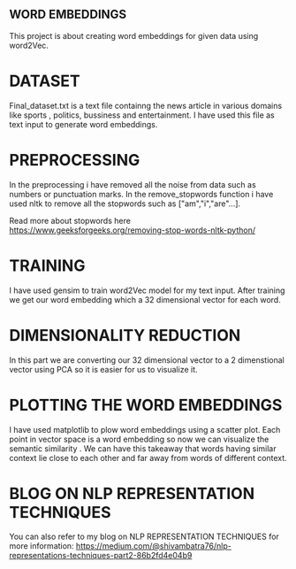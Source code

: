 ## WORD EMBEDDINGS
This project is about creating word embeddings for given data using word2Vec.
# DATASET
 Final_dataset.txt is a text file containng the news article in various domains like sports , politics, bussiness and entertainment.
 I have used this file as text input to generate word embeddings.
 
 # PREPROCESSING
 In the preprocessing i have removed all the noise from data such as numbers or punctuation marks.
 In the remove_stopwords function i have used nltk to remove all the stopwords such as ["am","i","are"...].
 
 Read more about stopwords here https://www.geeksforgeeks.org/removing-stop-words-nltk-python/
 
 # TRAINING
 I have used gensim to train word2Vec model for my text input.
 After training we get our word embedding which a 32 dimensional vector for each word.
 # DIMENSIONALITY REDUCTION
 In this part we are converting our 32 dimensional vector to a 2 dimenstional vector using PCA so it is easier for us to visualize it.
 # PLOTTING THE WORD EMBEDDINGS
 I have used matplotlib to plow word embeddings using a scatter plot. Each point in vector space is a word embedding so now we can visualize the semantic similarity . We can have this takeaway that words having similar context lie close to each other and far away from words of different context. 
# BLOG ON NLP REPRESENTATION TECHNIQUES
 You can also refer to my blog on NLP REPRESENTATION TECHNIQUES for more information:
 https://medium.com/@shivambatra76/nlp-representations-techniques-part2-86b2fd4e04b9
 
